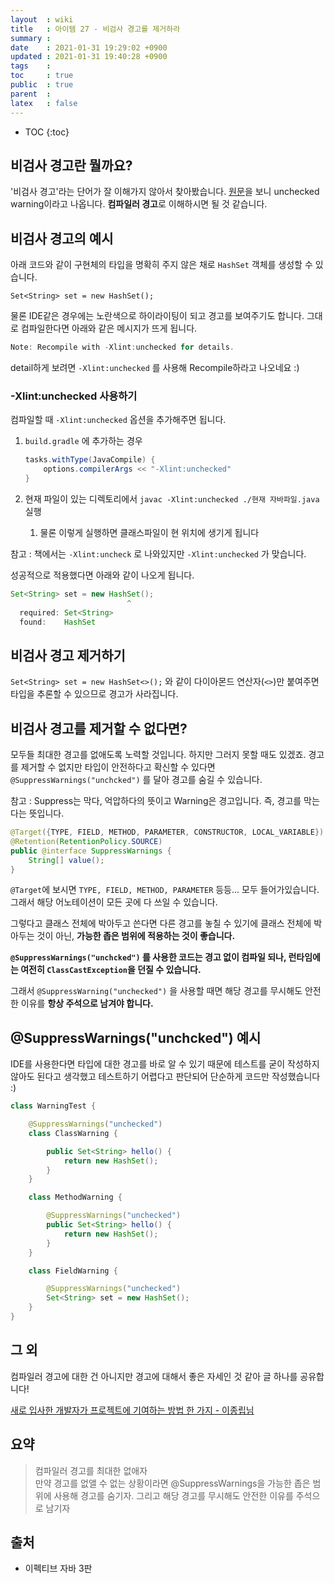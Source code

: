 ```yaml
---
layout  : wiki
title   : 아이템 27 - 비검사 경고를 제거하라
summary : 
date    : 2021-01-31 19:29:02 +0900
updated : 2021-01-31 19:40:28 +0900
tags    : 
toc     : true
public  : true
parent  : 
latex   : false
---
```

* TOC
{:toc}

## 비검사 경고란 뭘까요?

'비검사 경고'라는 단어가 잘 이해가지 않아서 찾아봤습니다. [원문](https://www.informit.com/articles/article.aspx?p=2861454&seqNum=2)을 보니 unchecked warning이라고 나옵니다. **컴파일러 경고**로 이해하시면 될 것 같습니다.

## 비검사 경고의 예시

아래 코드와 같이 구현체의 타입을 명확히 주지 않은 채로 `HashSet` 객체를 생성할 수 있습니다.

`Set<String> set = new HashSet();` 

물론 IDE같은 경우에는 노란색으로 하이라이팅이 되고 경고를 보여주기도 합니다. 그대로 컴파일한다면 아래와 같은 메시지가 뜨게 됩니다.

```java
Note: Recompile with -Xlint:unchecked for details.
```

detail하게 보려면 `-Xlint:unchecked` 를 사용해 Recompile하라고 나오네요 :)

### -Xlint:unchecked 사용하기

컴파일할 때 `-Xlint:unchecked` 옵션을 추가해주면 됩니다.

1. `build.gradle` 에 추가하는 경우

    ```java
    tasks.withType(JavaCompile) {
        options.compilerArgs << "-Xlint:unchecked"
    }
    ```

2. 현재 파일이 있는 디렉토리에서 `javac -Xlint:unchecked ./현재 자바파일.java` 실행
    1. 물론 이렇게 실행하면 클래스파일이 현 위치에 생기게 됩니다

참고 : 책에서는 `-Xlint:uncheck` 로 나와있지만 `-Xlint:unchecked` 가 맞습니다.

성공적으로 적용했다면 아래와 같이 나오게 됩니다.

```java
Set<String> set = new HashSet();
                          ^
  required: Set<String>
  found:    HashSet 
```

## 비검사 경고 제거하기

`Set<String> set = new HashSet<>();` 와 같이 다이아몬드 연산자(`<>`)만 붙여주면 타입을  추론할 수 있으므로 경고가 사라집니다.

## 비검사 경고를 제거할 수 없다면?

모두들 최대한 경고를 없애도록 노력할 것입니다. 하지만 그러지 못할 때도 있겠죠. 경고를 제거할 수 없지만 타입이 안전하다고 확신할 수 있다면 `@SuppressWarnings("unchcked")` 를 달아 경고를 숨길 수 있습니다.

참고 : Suppress는 막다, 억압하다의 뜻이고 Warning은 경고입니다. 즉, 경고를 막는다는 뜻입니다.

```java
@Target({TYPE, FIELD, METHOD, PARAMETER, CONSTRUCTOR, LOCAL_VARIABLE})
@Retention(RetentionPolicy.SOURCE)
public @interface SuppressWarnings {
    String[] value();
}
```

`@Target`에 보시면 `TYPE, FIELD, METHOD, PARAMETER` 등등... 모두 들어가있습니다. 그래서 해당 어노테이션이 모든 곳에 다 쓰일 수 있습니다.

그렇다고 클래스 전체에 박아두고 쓴다면 다른 경고를 놓칠 수 있기에 클래스 전체에 박아두는 것이 아닌, **가능한 좁은 범위에 적용하는 것이 좋습니다.**

**`@SuppressWarnings("unchcked")` 를 사용한 코드는 경고 없이 컴파일 되나, 런타임에는 여전히 `ClassCastException`을 던질 수 있습니다.**

그래서 `@SuppressWarning("unchecked")` 을 사용할 때면 해당 경고를 무시해도 안전한 이유를 **항상 주석으로 남겨야 합니다.**

## @SuppressWarnings("unchcked") 예시

IDE를 사용한다면 타입에 대한 경고를 바로 알 수 있기 때문에 테스트를 굳이 작성하지 않아도 된다고 생각했고 테스트하기 어렵다고 판단되어 단순하게 코드만 작성했습니다 :)

```java
class WarningTest {

    @SuppressWarnings("unchecked")
    class ClassWarning {

        public Set<String> hello() {
            return new HashSet();
        }
    }

    class MethodWarning {

        @SuppressWarnings("unchecked")
        public Set<String> hello() {
            return new HashSet();
        }
    }

    class FieldWarning {

        @SuppressWarnings("unchecked")
        Set<String> set = new HashSet();
    }
}
```

## 그 외

컴파일러 경고에 대한 건 아니지만 경고에 대해서 좋은 자세인 것 같아 글 하나를 공유합니다!

[새로 입사한 개발자가 프로젝트에 기여하는 방법 한 가지 - 이종립님](https://helloworld.kurly.com/blog/fix-style-with-command/)

## 요약

> 컴파일러 경고를 최대한 없애자  
만약 경고를 없앨 수 없는 상황이라면 @SuppressWarnings을 가능한 좁은 범위에 사용해 경고를 숨기자. 그리고 해당 경고를 무시해도 안전한 이유를 주석으로 남기자

## 출처

- 이펙티브 자바 3판

